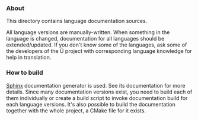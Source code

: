 ### About

This directory contains language documentation sources.

All language versions are manually-written.
When something in the language is changed, documentation for all languages should be extended/updated.
If you don't know some of the languages, ask some of the developers of the Ü project with corresponding language knowledge for help in translation.

### How to build

[Sphinx](https://www.sphinx-doc.org) documentation generator is used.
See its documentation for more details.
Since many documentation versions exist, you need to build each of them individually or create a build script to invoke documentation build for each language versions.
It's also possible to build the documentation together with the whole project, a CMake file for it exists.
